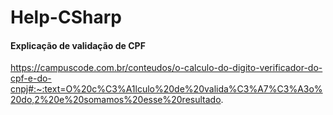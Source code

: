 # Help-CSharp

#### Explicação de validação de CPF
https://campuscode.com.br/conteudos/o-calculo-do-digito-verificador-do-cpf-e-do-cnpj#:~:text=O%20c%C3%A1lculo%20de%20valida%C3%A7%C3%A3o%20do,2%20e%20somamos%20esse%20resultado.
